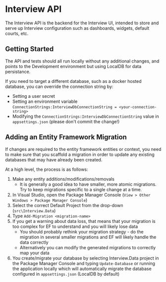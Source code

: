 # Interview API
The Interview API is the backend for the Interview UI, intended to store and serve up Interview configuration such as dashboards, widgets, default courts, etc.

## Getting Started
The API and tests should all run locally without any additional changes, and points to the Development environment but using LocalDB for data persistance.

If you need to target a different database, such as a docker hosted database, you can override the connection string by:
* Setting a user secret
* Setting an environment variable `ConnectionStrings:InterviewDbConnectionString = <your-connection-string>`
* Modifying the `ConnectionStrings:InterviewDbConnectionString` value in `appsettings.json` (please don't commit the change!)

## Adding an Entity Framework Migration
If changes are required to the entity framework entities or context, you need to make sure that you scaffold a migration in order to update any existing databases that may have already been created.

At a high level, the process is as follows:
1. Make any entity additions/modifications/removals
   * It is generally a good idea to have smaller, more atomic migrations. Try to keep migrations specific to a single change at a time.
2. In Visual Studio, open the Package Manager Console (`View > Other Windows > Package Manager Console`)
3. Select the correct Default Project from the drop-down (`src\Interview.Data`)
4. Type `Add-Migration <migration-name>`
5. If you get a warning about data loss, that means that your migration is too complex for EF to understand and you will likely lose data
   * You should probably rethink your migration strategy - do the migration in several smaller migrations and EF will likely handle the data correctly
   * Alternatively you can modify the generated migrations to correctly map your data
6. You create/migrate your database by selecting Interview.Data project in the Package Manager Console and typing `Update-Database` or running the application locally which will automatically migrate the database configured in `appsettings.json` (LocalDB by default)
